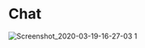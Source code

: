 # Chat
![Screenshot_2020-03-19-16-27-03 1](https://user-images.githubusercontent.com/38990131/77079989-747bbf80-6a01-11ea-99b5-693aa7090ce8.png)
